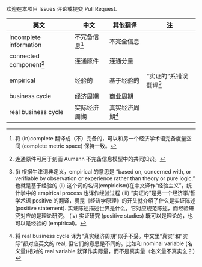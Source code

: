 欢迎在本项目 Issues 评论或提交 Pull Request.


| 英文                      | 中文     | 其他翻译   | 注                 |
| ------------------------- | -------- | ---------- | ------------------ |
| incomplete information  | 不完备信息[^fnii]     | 不完全信息   |
| connected component[^fncc] | 连通原件 | 连通分量   |                    |
| empirical                 | 经验的   | 基于经验的 | “实证的”系错误翻译[^fnem] |
| business cycle | 经济周期 | 商业周期 |                    |
| real business cycle | 实际经济周期 | 真实经济周期[^fnbc] |    |


[^fnii]: 将 (in)complete 翻译成（不）完备的，可以和另一个经济学术语完备度量空间 (complete metric space) 保持一致。

[^fncc]: 连通原件可用于刻画 Aumann 不完备信息模型中的共同知识。

[^fnem]: (i) 根据牛津词典定义，empirical 的意思是 “based on, concerned with, or verifiable by observation or experience rather than theory or pure logic.” 也就是基于经验的 (ii) 这个词的名词(empiricism)在中文译作“经验主义”，统计学中的 empirical process 也译作经验过程 (iii) “实证的”是另一个经济学/哲学术语 positive 的翻译，曼昆《经济学原理》的开头就介绍了什么是实证陈述 (positive statement). 实证陈述描述世界是什么，它对应规范陈述，而经验研究对应的是理论研究。 (iv) 实证研究 (positive studies) 既可以是理论的，也可以是经验的 (empirical)。

[^fnbc]: 将 real business cycle 译为“真实经济周期”似乎不妥。中文里“真实”和“实际”都对应英文的 real, 但它们的意思是不同的。比如和 nominal variable (名义量)相对的 real variable 就译作实际量，而不是真实量（名义量不真实么？）
